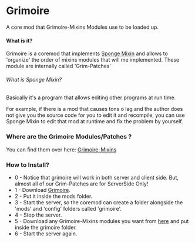 # Grimoire

A core mod that Grimoire-Mixins Modules use to be loaded up.

#### What is it?

Grimoire is a coremod that implements [Sponge Mixin](https://github.com/SpongePowered/Mixin) and allows to 'organize' the order of mixins modules that will me implemented.
These module are internally called 'Grim-Patches'

###### What is Sponge Mixin?

Basically it's a program that allows editing other programs at run time.

For example, if there is a mod that causes tons o lag and the author does not give you the source code for you to edit it and recompile, you can use Sponge Mixin to edit that mod at runtime and fix the problem by yourself.

### Where are the Grimoire Modules/Patches ?

You can find them over here: [Grimoire-Mixins](https://github.com/CrucibleMC/Grimoire-Mixins)

### How to Install?

* 0 - Notice that grimoire will work in both server and client side. But, almost all of our Grim-Patches are for ServerSide Only!
* 1 - Download [Grimoire](https://github.com/CrucibleMC/Grimoire/releases).
* 2 - Put it inside the mods folder.
* 3 - Start the server, so the coremod can create a folder alongside the 'mods' and 'config' folders called 'grimoire'.
* 4 - Stop the server.
* 5 - Download any Grimoire-Mixins modules you want from [here](https://github.com/CrucibleMC/Grimoire-Mixins) and put inside the grimoire folder.
* 6 - Start the server again.
